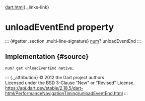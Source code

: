 [dart:html](../../dart-html/dart-html-library){._links-link}

unloadEventEnd property
=======================

::: {#getter .section .multi-line-signature}
[num](../../dart-core/num-class)? unloadEventEnd
:::

Implementation {#source}
--------------

``` {.language-dart data-language="dart"}
num? get unloadEventEnd native;
```

::: {._attribution}
© 2012 the Dart project authors\
Licensed under the BSD 3-Clause \"New\" or \"Revised\" License.\
<https://api.dart.dev/stable/2.18.5/dart-html/PerformanceNavigationTiming/unloadEventEnd.html>
:::
